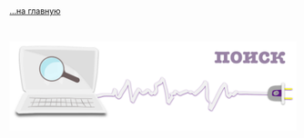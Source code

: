 <div class="navi"> <nav id="navi"> <!-- js --> </nav></div>

<script async src="https://cse.google.com/cse.js?cx=c5023aea175714331">
</script>
<div class="gcse-search"></div>


<br>

[…на главную](/)

<br>


<span id="search-result-img" class="img" onclick="imgResize()">![img](assets/svg/comp-search.svg)</span>

<script src="assets/js/navi.js"></script>